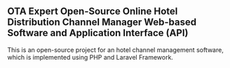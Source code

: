 ## OTA Expert Open-Source Online Hotel Distribution Channel Manager Web-based Software and Application Interface (API)

This is an open-source project for an hotel channel management software, which is implemented using PHP and Laravel Framework.

